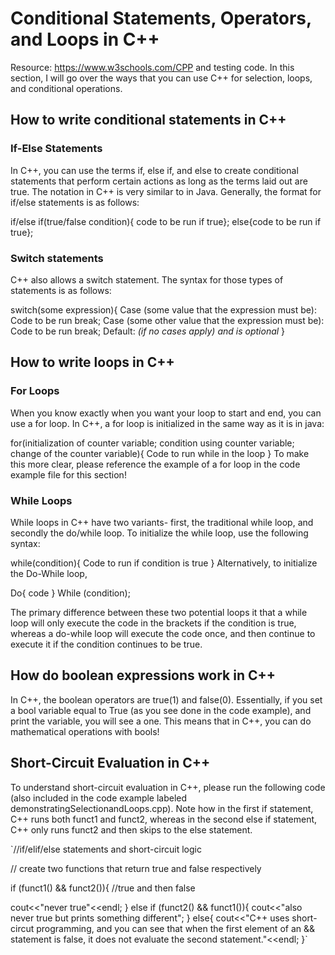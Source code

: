 # Conditional Statements, Operators, and Loops in C++
Resource: https://www.w3schools.com/CPP and testing code. 
In this section, I will go over the ways that you can use C++ for selection, loops, and conditional operations. 
## How to write conditional statements in C++
### If-Else Statements 
In C++, you can use the terms if, else if, and else to create conditional statements that perform certain actions as long as the terms laid out are true.
The notation in C++ is very similar to in Java. Generally, the format for if/else statements is as follows:

if/else if(true/false condition){ code to be run if true};
else{code to be run if true};

### Switch statements
C++ also allows a switch statement. The syntax for those types of statements is as follows:

switch(some expression){
Case (some value that the expression must be):
		Code to be run
  		break;
Case (some other value that the expression must be):
		Code to be run
  		break;
    Default: *(if no cases apply) and is optional*
}
## How to write loops in C++
### For Loops
When you know exactly when you want your loop to start and end, you can use a for loop. In C++, a for loop is initialized in the same way as it is in java:

for(initialization of counter variable; condition using counter variable; change of the counter variable){
Code to run while in the loop
}
To make this more clear, please reference the example of a for loop in the code example file for this section!
### While Loops
While loops in C++ have two variants- first, the traditional while loop, and secondly the do/while loop. 
To initialize the while loop,  use the following syntax:

while(condition){
Code to run if condition is true
}
Alternatively, to initialize the Do-While loop,

Do{ code }
While (condition);

The primary difference between these two potential loops it that a while loop will only execute the code in the brackets if the condition is true, whereas a do-while loop will execute the code once, and then continue to execute it if the condition continues to be true. 
## How do boolean expressions work in C++
In C++, the boolean operators are true(1) and false(0). Essentially, if you set a bool variable equal to True (as you see done in the code example), and print the variable, you will see a one. This means that in C++, you can do mathematical operations with bools!
## Short-Circuit Evaluation in C++
To understand short-circuit evaluation in C++, please run the following code (also included in the code example labeled demonstratingSelectionandLoops.cpp). Note how in the first if statement, C++ runs both funct1 and funct2, whereas in the second else if statement, C++ only runs funct2 and then skips to the else statement. 

`//if/elif/else statements and short-circuit logic

// create two functions that return true and false respectively

if (funct1() && funct2()){ //true and then false

cout<<"never true"<<endl;
}
else if (funct2() && funct1()){
cout<<"also never true but prints something different";
}
else{
cout<<"C++ uses short-circut programming, and you can see that when the first element of an && statement is false, it does not evaluate the second statement."<<endl;
}`

